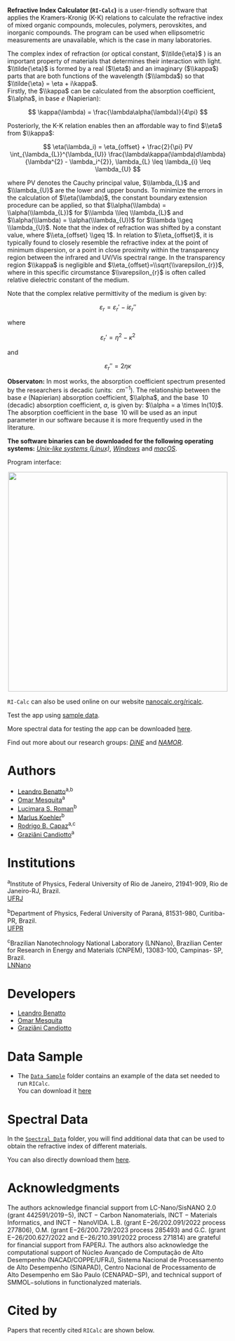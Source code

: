 

**Refractive Index Calculator (`RI-Calc`)** is a user-friendly software that applies the Kramers-Kronig (K-K) relations to calculate the refractive index of mixed organic compounds, molecules, polymers, perovskites, and inorganic compounds. The program can be used when ellipsometric measurements are unavailable, which is the case
in many laboratories. 

The complex index of refraction (or optical constant, $\\tilde{\eta}$ )  is an important property of materials that determines their interaction with light. $\\tilde{\eta}$ is formed by a real ($\\eta$) and an imaginary ($\\kappa$) parts that are both functions of the wavelength ($\\lambda$) so that
$\\tilde{\eta} = \eta + i\kappa$.<br>
Firstly, the $\\kappa$ can be calculated from the absorption coefficient, $\\alpha$, in base $e$ (Napierian):

$$ \kappa(\lambda) = \frac{\lambda\alpha(\lambda)}{4\pi} $$

Posteriorly, the K-K relation enables then an affordable way to find $\\eta$ from $\\kappa$:

$$ \eta(\lambda_i) = \eta_{offset} + \frac{2}{\pi} PV \int_{\lambda_{L}}^{\lambda_{U}} \frac{\lambda\kappa(\lambda)d\lambda}{\lambda^{2} - \lambda_i^{2}}, \lambda_{L} \leq \lambda_{i} \leq \lambda_{U} $$

where PV denotes the Cauchy principal value, $\\lambda_{L}$ and $\\lambda_{U}$ are the lower and upper bounds. To minimize the errors in the calculation of $\\eta(\lambda)$, the constant boundary extension procedure can be applied, so that $\\alpha(\\lambda) = \\alpha(\\lambda_{L})$ for $\\lambda \\leq \\lambda_{L}$ and $\\alpha(\\lambda) = \\alpha(\\lambda_{U})$ for $\\lambda \\geq \\lambda_{U}$. Note that the index of refraction was shifted by a constant value, where $\\eta_{offset} \\geq 1$.  In relation to $\\eta_{offset}$,  it is typically found to closely resemble the refractive index at the point of minimum dispersion, or a point in close proximity within the transparency region between the infrared and UV/Vis spectral range. In the transparency region $\\kappa$ is negligible and $\\eta_{offset}=\\sqrt{\\varepsilon_{r}}$, where in this specific circumstance $\\varepsilon_{r}$ is often called relative dielectric constant of the medium.

Note that the complex relative permittivity of the medium is given by: 

$$ \varepsilon_{r} = \varepsilon_{r}' - i\varepsilon_{r}'' $$

where

$$ \varepsilon_{r}' = \eta^{2} - \kappa^{2} $$

and

$$ \varepsilon_{r}'' = 2\eta\kappa $$

**Observaton:** In most works, the absorption coefficient spectrum presented by the researchers is decadic (units: $\ cm^{-1}$). The relationship between the base $e$ (Napierian) absorption coefficient, $\\alpha$, and the base $\ 10$ (decadic) absorption coefficient, $a$, is given by: 
$\\alpha = a \times ln(10)$. The absorption coefficient in the base $\ 10$ will be used as an input parameter in our software because it is more frequently used in the literature.

**The software binaries can be downloaded for the following operating systems:** [*Unix-like systems (Linux)*](https://github.com/NanoCalc/RICalc/releases/download/3.0-beta/RICalc_3_0_Unix.zip), [*Windows*](https://github.com/NanoCalc/RICalc/releases/download/3.0-beta/RICalc_3_0_Windows.zip) and [*macOS*](https://github.com/NanoCalc/RICalc/releases/download/3.0-beta/RICalc_3_0_MacOS.zip).<br> 

Program interface:
<p align="center">  
  <img width="500em" src="https://github.com/NanoCalc/RICalc/assets/34662089/3c988d90-1980-49d0-8f20-cf689a9a7e15" />
</p>

`RI-Calc` can also be used online on our website [nanocalc.org/ricalc](https://nanocalc.org/ricalc).

Test the app using [sample data](https://github.com/NanoCalc/RICalc/releases/download/3.0-beta/data_sample.zip).

More spectral data for testing the app can be downloaded [here](https://github.com/NanoCalc/RICalc/releases/download/3.0-beta/spectral-data.zip).

Find out more about our research groups: [*DiNE*](https://dineufpr.wixsite.com/dineufpr) and [*NAMOR*](http://sites.if.ufrj.br/namor/).

# Authors
* [Leandro Benatto](https://orcid.org/0000-0001-9976-3574)<sup>a,b</sup>
* [Omar Mesquita](https://orcid.org/0000-0002-6656-5683)<sup>a</sup>
* [Lucimara S. Roman](https://orcid.org/0000-0001-6567-5920)<sup>b</sup>
* [Marlus Koehler](https://orcid.org/0000-0001-9935-5060)<sup>b</sup>
* [Rodrigo B. Capaz](https://orcid.org/0000-0001-5770-5026)<sup>a,c</sup>
* [Graziâni Candiotto](https://orcid.org/0000-0001-6755-660X)<sup>a</sup>

# Institutions
<sup>a</sup>Institute of  Physics, Federal University of Rio de Janeiro, 21941-909, Rio de Janeiro-RJ, Brazil.<br> [UFRJ](https://pos.if.ufrj.br/pt/)

<sup>b</sup>Department of Physics, Federal University of Paraná, 81531-980, Curitiba-PR, Brazil.<br> [UFPR](http://fisica.ufpr.br/posgrad/)

<sup>c</sup>Brazilian Nanotechnology National Laboratory (LNNano), Brazilian Center for Research in Energy and Materials (CNPEM), 13083-100, Campinas- SP, Brazil.<br/> [LNNano](https://lnnano.cnpem.br/en/home-en/)

# Developers
* [Leandro Benatto](https://github.com/LeandroBenatto)
* [Omar Mesquita](https://github.com/OmarMesqq)
* [Graziâni Candiotto](https://github.com/gcandiotto)

# Data Sample
* The [`Data Sample`](https://github.com/NanoCalc/RICalc/tree/main/Data%20Sample) folder contains an example of the data set needed to run `RICalc`.<br> 
You can download it [here](https://github.com/NanoCalc/RICalc/releases/download/3.0-beta/data_sample.zip)

# Spectral Data
In the [`Spectral Data`](https://github.com/NanoCalc/RICalc/tree/main/Spectral%20Data) folder, you will find additional data that can be used to obtain the refractive index of different materials.

You can also directly download them [here](https://github.com/NanoCalc/RICalc/releases/download/3.0-beta/spectral-data.zip).


# Acknowledgments
The authors acknowledge financial support from LC-Nano/SisNANO 2.0 (grant 442591/2019−5), INCT − Carbon Nanomaterials, INCT − Materials Informatics, and INCT − NanoVIDA. L.B. (grant E−26/202.091/2022 process 277806), O.M. (grant E−26/200.729/2023 process 285493) and G.C. (grant E−26/200.627/2022 and E−26/210.391/2022 process 271814) are grateful for financial support from FAPERJ. The authors also acknowledge the computational support of Núcleo Avançado de Computação de Alto Desempenho (NACAD/COPPE/UFRJ), Sistema Nacional de Processamento de Alto Desempenho (SINAPAD), Centro Nacional de Processamento de Alto Desempenho em São Paulo (CENAPAD−SP), and technical support of SMMOL−solutions in functionalyzed materials.

# Cited by

Papers that recently cited `RICalc` are shown below.
<!-- [![DOI:<your number>](http://img.shields.io/badge/DOI-<your number>-<colour hexcode>.svg)](<doi link>) -->
<!-- exemplo [![DOI:10.1101/2021.01.08.425840](http://img.shields.io/badge/DOI-10.1101/2021.01.08.425840-B31B1B.svg)](https://doi.org/10.1101/2021.01.08.425840) -->
